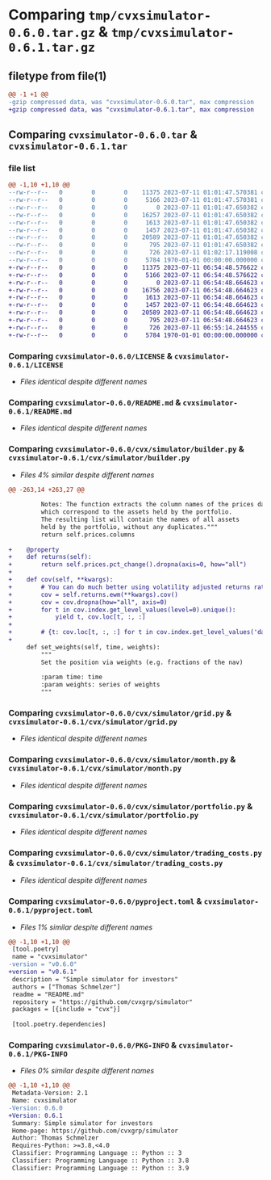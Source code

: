 # Comparing `tmp/cvxsimulator-0.6.0.tar.gz` & `tmp/cvxsimulator-0.6.1.tar.gz`

## filetype from file(1)

```diff
@@ -1 +1 @@
-gzip compressed data, was "cvxsimulator-0.6.0.tar", max compression
+gzip compressed data, was "cvxsimulator-0.6.1.tar", max compression
```

## Comparing `cvxsimulator-0.6.0.tar` & `cvxsimulator-0.6.1.tar`

### file list

```diff
@@ -1,10 +1,10 @@
--rw-r--r--   0        0        0    11375 2023-07-11 01:01:47.570381 cvxsimulator-0.6.0/LICENSE
--rw-r--r--   0        0        0     5166 2023-07-11 01:01:47.570381 cvxsimulator-0.6.0/README.md
--rw-r--r--   0        0        0        0 2023-07-11 01:01:47.650382 cvxsimulator-0.6.0/cvx/simulator/__init__.py
--rw-r--r--   0        0        0    16257 2023-07-11 01:01:47.650382 cvxsimulator-0.6.0/cvx/simulator/builder.py
--rw-r--r--   0        0        0     1613 2023-07-11 01:01:47.650382 cvxsimulator-0.6.0/cvx/simulator/grid.py
--rw-r--r--   0        0        0     1457 2023-07-11 01:01:47.650382 cvxsimulator-0.6.0/cvx/simulator/month.py
--rw-r--r--   0        0        0    20589 2023-07-11 01:01:47.650382 cvxsimulator-0.6.0/cvx/simulator/portfolio.py
--rw-r--r--   0        0        0      795 2023-07-11 01:01:47.650382 cvxsimulator-0.6.0/cvx/simulator/trading_costs.py
--rw-r--r--   0        0        0      726 2023-07-11 01:02:17.119008 cvxsimulator-0.6.0/pyproject.toml
--rw-r--r--   0        0        0     5784 1970-01-01 00:00:00.000000 cvxsimulator-0.6.0/PKG-INFO
+-rw-r--r--   0        0        0    11375 2023-07-11 06:54:48.576622 cvxsimulator-0.6.1/LICENSE
+-rw-r--r--   0        0        0     5166 2023-07-11 06:54:48.576622 cvxsimulator-0.6.1/README.md
+-rw-r--r--   0        0        0        0 2023-07-11 06:54:48.664623 cvxsimulator-0.6.1/cvx/simulator/__init__.py
+-rw-r--r--   0        0        0    16756 2023-07-11 06:54:48.664623 cvxsimulator-0.6.1/cvx/simulator/builder.py
+-rw-r--r--   0        0        0     1613 2023-07-11 06:54:48.664623 cvxsimulator-0.6.1/cvx/simulator/grid.py
+-rw-r--r--   0        0        0     1457 2023-07-11 06:54:48.664623 cvxsimulator-0.6.1/cvx/simulator/month.py
+-rw-r--r--   0        0        0    20589 2023-07-11 06:54:48.664623 cvxsimulator-0.6.1/cvx/simulator/portfolio.py
+-rw-r--r--   0        0        0      795 2023-07-11 06:54:48.664623 cvxsimulator-0.6.1/cvx/simulator/trading_costs.py
+-rw-r--r--   0        0        0      726 2023-07-11 06:55:14.244555 cvxsimulator-0.6.1/pyproject.toml
+-rw-r--r--   0        0        0     5784 1970-01-01 00:00:00.000000 cvxsimulator-0.6.1/PKG-INFO
```

### Comparing `cvxsimulator-0.6.0/LICENSE` & `cvxsimulator-0.6.1/LICENSE`

 * *Files identical despite different names*

### Comparing `cvxsimulator-0.6.0/README.md` & `cvxsimulator-0.6.1/README.md`

 * *Files identical despite different names*

### Comparing `cvxsimulator-0.6.0/cvx/simulator/builder.py` & `cvxsimulator-0.6.1/cvx/simulator/builder.py`

 * *Files 4% similar despite different names*

```diff
@@ -263,14 +263,27 @@
 
         Notes: The function extracts the column names of the prices dataframe,
         which correspond to the assets held by the portfolio.
         The resulting list will contain the names of all assets
         held by the portfolio, without any duplicates."""
         return self.prices.columns
 
+    @property
+    def returns(self):
+        return self.prices.pct_change().dropna(axis=0, how="all")
+
+    def cov(self, **kwargs):
+        # You can do much better using volatility adjusted returns rather than returns
+        cov = self.returns.ewm(**kwargs).cov()
+        cov = cov.dropna(how="all", axis=0)
+        for t in cov.index.get_level_values(level=0).unique():
+            yield t, cov.loc[t, :, :]
+
+        # {t: cov.loc[t, :, :] for t in cov.index.get_level_values('date').unique()}
+
     def set_weights(self, time, weights):
         """
         Set the position via weights (e.g. fractions of the nav)
 
         :param time: time
         :param weights: series of weights
         """
```

### Comparing `cvxsimulator-0.6.0/cvx/simulator/grid.py` & `cvxsimulator-0.6.1/cvx/simulator/grid.py`

 * *Files identical despite different names*

### Comparing `cvxsimulator-0.6.0/cvx/simulator/month.py` & `cvxsimulator-0.6.1/cvx/simulator/month.py`

 * *Files identical despite different names*

### Comparing `cvxsimulator-0.6.0/cvx/simulator/portfolio.py` & `cvxsimulator-0.6.1/cvx/simulator/portfolio.py`

 * *Files identical despite different names*

### Comparing `cvxsimulator-0.6.0/cvx/simulator/trading_costs.py` & `cvxsimulator-0.6.1/cvx/simulator/trading_costs.py`

 * *Files identical despite different names*

### Comparing `cvxsimulator-0.6.0/pyproject.toml` & `cvxsimulator-0.6.1/pyproject.toml`

 * *Files 1% similar despite different names*

```diff
@@ -1,10 +1,10 @@
 [tool.poetry]
 name = "cvxsimulator"
-version = "v0.6.0"
+version = "v0.6.1"
 description = "Simple simulator for investors"
 authors = ["Thomas Schmelzer"]
 readme = "README.md"
 repository = "https://github.com/cvxgrp/simulator"
 packages = [{include = "cvx"}]
 
 [tool.poetry.dependencies]
```

### Comparing `cvxsimulator-0.6.0/PKG-INFO` & `cvxsimulator-0.6.1/PKG-INFO`

 * *Files 0% similar despite different names*

```diff
@@ -1,10 +1,10 @@
 Metadata-Version: 2.1
 Name: cvxsimulator
-Version: 0.6.0
+Version: 0.6.1
 Summary: Simple simulator for investors
 Home-page: https://github.com/cvxgrp/simulator
 Author: Thomas Schmelzer
 Requires-Python: >=3.8,<4.0
 Classifier: Programming Language :: Python :: 3
 Classifier: Programming Language :: Python :: 3.8
 Classifier: Programming Language :: Python :: 3.9
```

